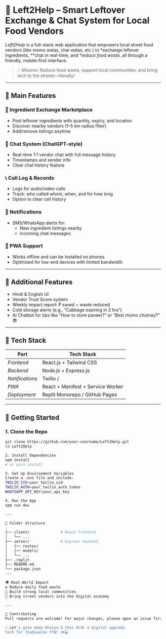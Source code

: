 # 🍲 Left2Help – Smart Leftover Exchange & Chat System for Local Food Vendors
*Left2Help* is a full-stack web application that empowers local street food vendors (like momo walas, chai walas, etc.) to *exchange leftover ingredients, **chat in real-time, and **reduce food waste*, all through a friendly, mobile-first interface.

> 💡 *Mission:* Reduce food waste, support local communities, and bring tech to the streets—literally!

---

## 🌟 Main Features
### 🛒 Ingredient Exchange Marketplace
- Post leftover ingredients with quantity, expiry, and location
- Discover nearby vendors (1–5 km radius filter)
- Add/remove listings anytime

### 💬 Chat System (ChatGPT-style)
- Real-time 1:1 vendor chat with full message history
- Timestamps and sender info
- Clear chat history feature

### 📞 Call Log & Records
- Logs for audio/video calls
- Track: who called whom, when, and for how long
- Option to clear call history

### 🔔 Notifications
- SMS/WhatsApp alerts for:
  - New ingredient listings nearby
  - Incoming chat messages

### 📱 PWA Support
- Works offline and can be installed on phones
- Optimized for low-end devices with limited bandwidth

---

## 🔐 Additional Features
- Hindi & English UI  
- Vendor Trust Score system  
- Weekly impact report: ₹ saved + waste reduced  
- Cold storage alerts (e.g., “Cabbage expiring in 2 hrs”)  
- AI Chatbot for tips like “How to store paneer?” or “Best momo chutney?” 😎

---

## 🧰 Tech Stack

| Part            | Tech Stack                       |
|-----------------|----------------------------------|
| *Frontend*    | React.js + Tailwind CSS          |
| *Backend*     | Node.js + Express.js             |
| *Notifications*| Twilio /                        |
| *PWA*         | React + Manifest + Service Worker|
| *Deployment*  | Replit Monorepo / GitHub Pages   |

---

## 🚀 Getting Started

### 1. Clone the Repo
```bash
git clone https://github.com/your-username/Left2Help.git
cd Left2Help

2. Install Dependencies
npm install
# or yarn install

3. Set Up Environment Variables
Create a .env file and include:
TWILIO_SID=your_twilio_sid
TWILIO_AUTH=your_twilio_auth_token
WHATSAPP_API_KEY=your_api_key

4. Run the App
npm run dev

---

📂 Folder Structure
.
├── client/              # React frontend
│   └── ...
├── server/              # Express backend
│   ├── routes/
│   ├── models/
│   └── ...
├── .replit
├── README.md
└── package.json
---

🌍 Real-World Impact
♻ Reduce daily food waste
💬 Build strong local communities
📱 Bring street vendors into the digital economy

---

🙌 Contributing
Pull requests are welcome! For major changes, please open an issue first to discuss what you’d like to change.

> Let's give momo bhaiya & chai didi a digital upgrade.
Tech for thadiwalas FTW! 🚲💻
